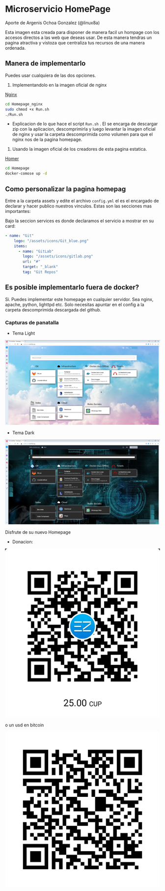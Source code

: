 # Microservicio HomePage
Aporte de Argenis Ochoa Gonzalez (@linux8a)

Esta imagen esta creada para disponer de manera facil un hompage con los accesos directos a las web que deseas usar. De esta manera tendras un pagina atractiva y vistoza  que centraliza tus recursos de una manera ordenada.  

## Manera de implementarlo

Puedes usar cualquiera de las dos opciones.

1. Implementandolo en la imagen oficial de nginx

[Nginx ](Homepage_nginx)

```sh
cd Homepage_nginx
sudo chmod +x Run.sh
./Run.sh
```

* Explicacion de lo que hace el script `Run.sh` . El se encarga de descargar zip con la aplicacion, descomprimirla y luego levantar la imagen oficial de nginx y usar la carpeta descomprimida como volumen para que el nginx nos de la pagina homepage.

1. Usando la imagen oficial de los creadores de esta pagina estatica.

[Homer](Homepage)

```sh
cd Homepage
docker-comose up -d
```


## Como personalizar la pagina homepag

Entre a la carpeta assets y edite el archivo `config.yml` el es el encargado de declarar y hacer publico nuestros vinculos. Estas son las secciones mas importantes:

Bajo la seccion services es donde declaramos el servicio a mostrar en su card:

```yml
- name: "Git"
    logo: "/assets/icons/Git_blue.png"
    items:
      - name: "GitLab"
        logo: "/assets/icons/gitlab.png"
        url: "#"
        target: "_blank"
        tag: "Git Repos"
```

## Es posible implementarlo fuera de docker?

Si. Puedes implementar este homepage en cualquier servidor. Sea nginx, apache, python, lighttpd etc. Solo necesitas apuntar en el config a la carpeta descomprimida descargada del github.


### Capturas de panatalla

* Tema Light 

![Homepage theme light](img/homepage_light.png)

* Tema Dark

![Homepage theme light](img/homepage_dark.png)

Disfrute de su nuevo Homepage

* Donacion:

![Donacion](../.donacion_enzona.png)

o un usd en bitcoin

![Donacion](../.donacion_bitcoin.png)
